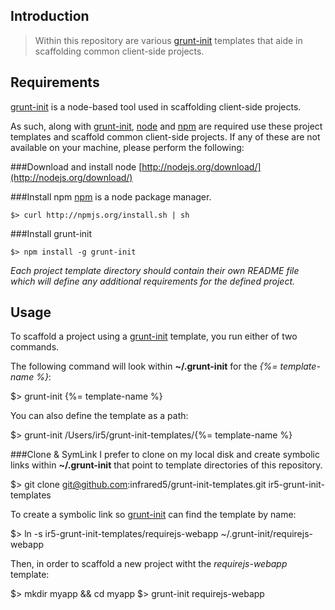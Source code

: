 Introduction
---
> Within this repository are various [grunt-init](http://gruntjs.com/project-scaffolding) templates that aide in scaffolding common client-side projects.

Requirements
---
[grunt-init](http://gruntjs.com/project-scaffolding) is a node-based tool used in scaffolding client-side projects.

As such, along with [grunt-init](http://gruntjs.com/project-scaffolding), [node](http://nodejs.org) and [npm](https://npmjs.org/) are required use these project templates and scaffold common client-side projects. If any of these are not available on your machine, please perform the following:

###Download and install node
[http://nodejs.org/download/](http://nodejs.org/download/)

###Install npm
[npm](https://npmjs.org/) is a node package manager.
```
$> curl http://npmjs.org/install.sh | sh
```

###Install grunt-init
```
$> npm install -g grunt-init
```

_Each project template directory should contain their own README file which will define any additional requirements for the defined project._

Usage
---
To scaffold a project using a [grunt-init](http://gruntjs.com/project-scaffolding) template, you run either of two commands.

The following command will look within __~/.grunt-init__ for the *{%= template-name %}*:

  $> grunt-init {%= template-name %}

You can also define the template as a path:

  $> grunt-init /Users/ir5/grunt-init-templates/{%= template-name %}

###Clone & SymLink
I prefer to clone on my local disk and create symbolic links within __~/.grunt-init__ that point to template directories of this repository.

  $> git clone git@github.com:infrared5/grunt-init-templates.git ir5-grunt-init-templates

To create a symbolic link so [grunt-init](http://gruntjs.com/project-scaffolding) can find the template by name:

  $> ln -s ir5-grunt-init-templates/requirejs-webapp ~/.grunt-init/requirejs-webapp

Then, in order to scaffold a new project witht the *requirejs-webapp* template:

  $> mkdir myapp && cd myapp
  $> grunt-init requirejs-webapp

